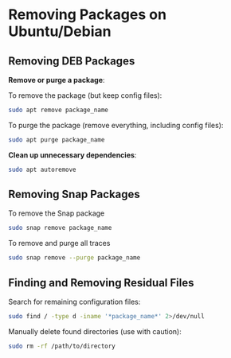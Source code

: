 # Removing Packages on Ubuntu/Debian

## Removing DEB Packages

**Remove or purge a package**:

To remove the package (but keep config files):

```bash
sudo apt remove package_name
```

To purge the package (remove everything, including config files):

```bash
sudo apt purge package_name
```

**Clean up unnecessary dependencies**:

```bash
sudo apt autoremove
```

## Removing Snap Packages

To remove the Snap package

```bash
sudo snap remove package_name
```

To remove and purge all traces

```bash
sudo snap remove --purge package_name
```

## Finding and Removing Residual Files

Search for remaining configuration files:

```bash
sudo find / -type d -iname '*package_name*' 2>/dev/null
```

Manually delete found directories (use with caution):

```bash
sudo rm -rf /path/to/directory
```
